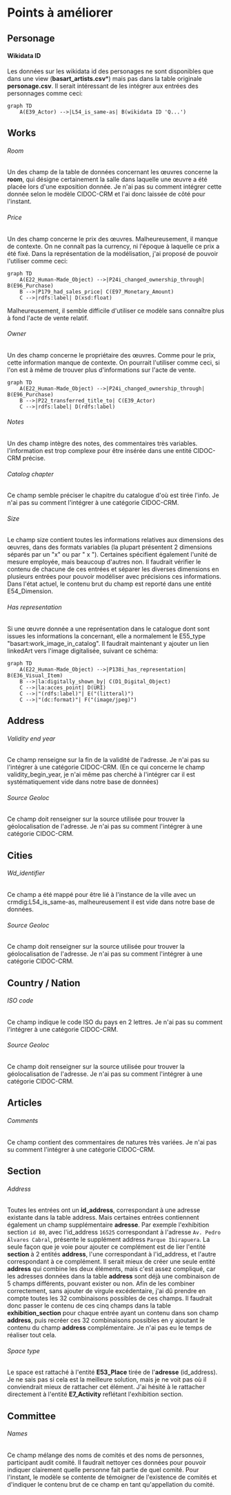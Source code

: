 # Points à améliorer
## Personage
#### Wikidata ID
Les données sur les wikidata id des personages ne sont disponibles que dans une view (**basart_artists.csv***) mais pas dans la table originale **personage.csv**. Il serait intéressant de les intégrer aux entrées des personnages comme ceci:
```mermaid
graph TD
	A(E39_Actor) -->|L54_is_same-as| B(wikidata ID 'Q...')
```
## Works
###### Room
Un des champ de la table de données concernant les œuvres concerne la **room**, qui désigne certainement la salle dans laquelle une œuvre a été placée lors d'une exposition donnée.
Je n'ai pas su comment intégrer cette donnée selon le modèle CIDOC-CRM et l'ai donc laissée de côté pour l'instant.

###### Price
Un des champ concerne le prix des œuvres. Malheureusement, il manque de contexte. On ne connaît pas la currency, ni l'époque à laquelle ce prix a été fixé. Dans la représentation de la modélisation, j'ai proposé de pouvoir l'utiliser comme ceci:
```mermaid
graph TD
	A(E22_Human-Made_Object) -->|P24i_changed_ownership_through| B(E96_Purchase)
	B -->|P179_had_sales_price| C(E97_Monetary_Amount)
	C -->|rdfs:label| D(xsd:float)
```
Malheureusement, il semble difficile d'utiliser ce modèle sans connaître plus à fond l'acte de vente relatif.

###### Owner
Un des champ concerne le propriétaire des œuvres. Comme pour le prix, cette information manque de contexte. On pourrait l'utiliser comme ceci, si l'on est à même de trouver plus d'informations sur l'acte de vente.
```mermaid
graph TD
	A(E22_Human-Made_Object) -->|P24i_changed_ownership_through| B(E96_Purchase)
	B -->|P22_transferred_title_to| C(E39_Actor)
	C -->|rdfs:label| D(rdfs:label)
```

###### Notes
Un des champ intègre des notes, des commentaires très variables. l'information est trop complexe pour être insérée dans une entité CIDOC-CRM précise.

###### Catalog chapter
Ce champ semble préciser le chapitre du catalogue d'où est tirée l'info. Je n'ai pas su comment l'intégrer à une catégorie CIDOC-CRM.

###### Size
Le champ size contient toutes les informations relatives aux dimensions des œuvres, dans des formats variables (la plupart présentent 2 dimensions séparés par un "x" ou par " x "). Certaines spécifient également l'unité de mesure employée, mais beaucoup d'autres non.
Il faudrait vérifier le contenu de chacune de ces entrées et séparer les diverses dimensions en plusieurs entrées pour pouvoir modéliser avec précisions ces informations.
Dans l'état actuel, le contenu brut du champ est reporté dans une entité E54_Dimension.

###### Has representation
Si une œuvre donnée a une représentation dans le catalogue dont sont issues les informations la concernant, elle a normalement le E55_type "basart:work_image_in_catalog". Il faudrait maintenant y ajouter un lien linkedArt vers l'image digitalisée, suivant ce schéma:
```mermaid
graph TD
	A(E22_Human-Made_Object) -->|P138i_has_representation| B(E36_Visual_Item)
	B -->|la:digitally_shown_by| C(D1_Digital_Object)
	C -->|la:acces_point| D(URI)
	C -->|"(rdfs:label)"| E("(litteral)")
	C -->|"(dc:format)"| F("(image/jpeg)")
```

## Address
###### Validity end year
Ce champ renseigne sur la fin de la validité de l'adresse. Je n'ai pas su l'intégrer à une catégorie CIDOC-CRM. (En ce qui concerne le champ validity_begin_year, je n'ai même pas cherché à l'intégrer car il est systématiquement vide dans notre base de données)

###### Source Geoloc
Ce champ doit renseigner sur la source utilisée pour trouver la géolocalisation de l'adresse. Je n'ai pas su comment l'intégrer à une catégorie CIDOC-CRM.

## Cities
###### Wd_identifier
Ce champ a été mappé pour être lié à l'instance de la ville avec un crmdig:L54_is_same-as, malheureusement il est vide dans notre base de données.

###### Source Geoloc
Ce champ doit renseigner sur la source utilisée pour trouver la géolocalisation de l'adresse. Je n'ai pas su comment l'intégrer à une catégorie CIDOC-CRM.

## Country / Nation
###### ISO code
Ce champ indique le code ISO du pays en 2 lettres. Je n'ai pas su comment l'intégrer à une catégorie CIDOC-CRM.

###### Source Geoloc
Ce champ doit renseigner sur la source utilisée pour trouver la géolocalisation de l'adresse. Je n'ai pas su comment l'intégrer à une catégorie CIDOC-CRM.

## Articles
###### Comments
Ce champ contient des commentaires de natures très variées. Je n'ai pas su comment l'intégrer à une catégorie CIDOC-CRM.

## Section
###### Address
Toutes les entrées ont un **id_address**, correspondant à une adresse existante dans la table address. Mais certaines entrées contiennent également un champ supplémentaire **adresse**.
Par exemple l'exhibition section `id 80`, avec l'id_address `16525` correspondant à l'adresse `Av. Pedro Álvares Cabral`, présente le supplément address `Parque Ibirapuera`.
La seule façon que je voie pour ajouter ce complément est de lier l'entité **section** à 2 entités **address**, l'une correspondant à l'id_address, et l'autre correspondant à ce complément.
Il serait mieux de créer une seule entité **address** qui combine les deux éléments, mais c'est assez compliqué, car les adresses données dans la table **address** sont déjà une combinaison de 5 champs différents, pouvant exister ou non. Afin de les combiner correctement, sans ajouter de virgule excédentaire, j'ai dû prendre en compte toutes les 32 combinaisons possibles de ces champs. Il faudrait donc passer le contenu de ces cinq champs dans la table **exhibition_section** pour chaque entrée ayant un contenu dans son champ **address**, puis recréer ces 32 combinaisons possibles en y ajoutant le contenu du champ **address** complémentaire. Je n'ai pas eu le temps de réaliser tout cela.

###### Space type
Le space est rattaché à l'entité **E53_Place** tirée de l'**adresse** (id_address). Je ne sais pas si cela est la meilleure solution, mais je ne voit pas où il conviendrait mieux de rattacher cet élément.
J'ai hésité à le rattacher directement à l'entité **E7_Activity** reflétant l'exhibition section.

## Committee
###### Names
Ce champ mélange des noms de comités et des noms de personnes, participant audit comité.
Il faudrait nettoyer ces données pour pouvoir indiquer clairement quelle personne fait partie de quel comité.
Pour l'instant, le modèle se contente de témoigner de l'existence de comités et d'indiquer le contenu brut de ce champ en tant qu'appellation du comité.